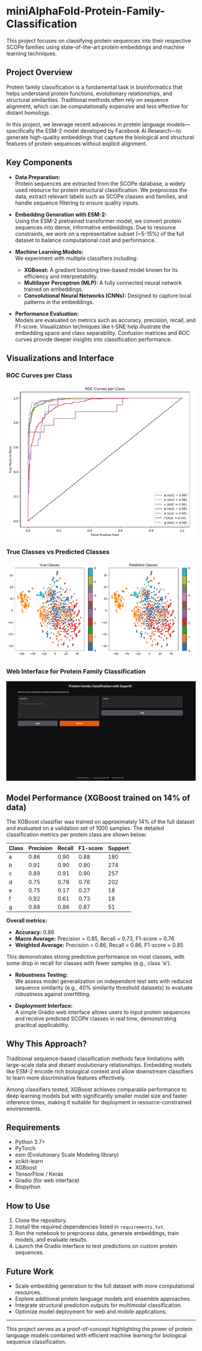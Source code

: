 # miniAlphaFold-Protein-Family-Classification

This project focuses on classifying protein sequences into their respective SCOPe families using state-of-the-art protein embeddings and machine learning techniques.

## Project Overview

Protein family classification is a fundamental task in bioinformatics that helps understand protein functions, evolutionary relationships, and structural similarities. Traditional methods often rely on sequence alignment, which can be computationally expensive and less effective for distant homologs. 

In this project, we leverage recent advances in protein language models—specifically the ESM-2 model developed by Facebook AI Research—to generate high-quality embeddings that capture the biological and structural features of protein sequences without explicit alignment.

## Key Components

- **Data Preparation:**  
  Protein sequences are extracted from the SCOPe database, a widely used resource for protein structural classification. We preprocess the data, extract relevant labels such as SCOPe classes and families, and handle sequence filtering to ensure quality inputs.

- **Embedding Generation with ESM-2:**  
  Using the ESM-2 pretrained transformer model, we convert protein sequences into dense, informative embeddings. Due to resource constraints, we work on a representative subset (~5-15%) of the full dataset to balance computational cost and performance.

- **Machine Learning Models:**  
  We experiment with multiple classifiers including:
  - **XGBoost:** A gradient boosting tree-based model known for its efficiency and interpretability.  
  - **Multilayer Perceptron (MLP):** A fully connected neural network trained on embeddings.  
  - **Convolutional Neural Networks (CNNs):** Designed to capture local patterns in the embeddings.

- **Performance Evaluation:**  
  Models are evaluated on metrics such as accuracy, precision, recall, and F1-score. Visualization techniques like t-SNE help illustrate the embedding space and class separability. Confusion matrices and ROC curves provide deeper insights into classification performance.

## Visualizations and Interface

### ROC Curves per Class
![ROC Curves](roccurves.png)

### True Classes vs Predicted Classes
![True vs Predicted Classes](truepredclasses.png)

### Web Interface for Protein Family Classification
![Gradio Interface](interface.png)

## Model Performance (XGBoost trained on 14% of data)

The XGBoost classifier was trained on approximately 14% of the full dataset and evaluated on a validation set of 1000 samples. The detailed classification metrics per protein class are shown below:

| Class | Precision | Recall | F1-score | Support |
|-------|-----------|--------|----------|---------|
| a     | 0.86      | 0.90   | 0.88     | 180     |
| b     | 0.91      | 0.90   | 0.90     | 274     |
| c     | 0.89      | 0.91   | 0.90     | 257     |
| d     | 0.75      | 0.78   | 0.76     | 202     |
| e     | 0.75      | 0.17   | 0.27     | 18      |
| f     | 0.92      | 0.61   | 0.73     | 18      |
| g     | 0.88      | 0.86   | 0.87     | 51      |

**Overall metrics:**

- **Accuracy:** 0.86  
- **Macro Average:** Precision = 0.85, Recall = 0.73, F1-score = 0.76  
- **Weighted Average:** Precision = 0.86, Recall = 0.86, F1-score = 0.85

This demonstrates strong predictive performance on most classes, with some drop in recall for classes with fewer samples (e.g., class 'e').

- **Robustness Testing:**  
  We assess model generalization on independent test sets with reduced sequence similarity (e.g., 40% similarity threshold datasets) to evaluate robustness against overfitting.

- **Deployment Interface:**  
  A simple Gradio web interface allows users to input protein sequences and receive predicted SCOPe classes in real time, demonstrating practical applicability.

## Why This Approach?

Traditional sequence-based classification methods face limitations with large-scale data and distant evolutionary relationships. Embedding models like ESM-2 encode rich biological context and allow downstream classifiers to learn more discriminative features effectively. 

Among classifiers tested, XGBoost achieves comparable performance to deep learning models but with significantly smaller model size and faster inference times, making it suitable for deployment in resource-constrained environments.

## Requirements

- Python 3.7+  
- PyTorch  
- esm (Evolutionary Scale Modeling library)  
- scikit-learn  
- XGBoost  
- TensorFlow / Keras  
- Gradio (for web interface)  
- Biopython  

## How to Use

1. Clone the repository.  
2. Install the required dependencies listed in `requirements.txt`.  
3. Run the notebook to preprocess data, generate embeddings, train models, and evaluate results.  
4. Launch the Gradio interface to test predictions on custom protein sequences.

## Future Work

- Scale embedding generation to the full dataset with more computational resources.  
- Explore additional protein language models and ensemble approaches.  
- Integrate structural prediction outputs for multimodal classification.  
- Optimize model deployment for web and mobile applications.

---

This project serves as a proof-of-concept highlighting the power of protein language models combined with efficient machine learning for biological sequence classification.

